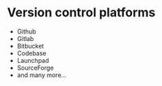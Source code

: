 # Version control platforms

- Github
- Gitlab
- Bitbucket
- Codebase
- Launchpad
- SourceForge
- and many more...
